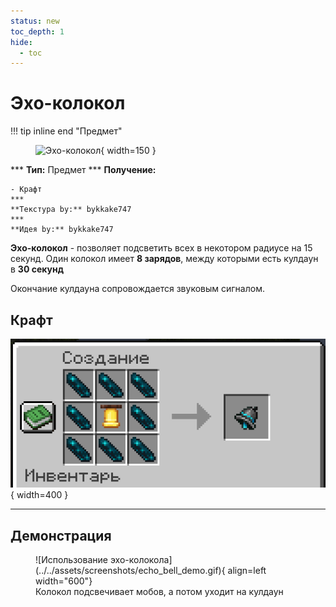 ```yaml
---
status: new
toc_depth: 1
hide:
  - toc
---
```


# Эхо-колокол

!!! tip inline end "Предмет"
    <figure markdown="span">
        ![Эхо-колокол](../../assets/items/items/echo_bell.png){ width=150 }
    </figure>
    ***
    **Тип:** Предмет
    ***
    **Получение:**
    
    - Крафт
    ***
    **Текстура by:** bykkake747
    ***
    **Идея by:** bykkake747

**Эхо-колокол** - позволяет подсветить всех в некотором радиусе на 15 секунд. Один колокол имеет **8 зарядов**, между которыми есть кулдаун в **30 секунд**

Окончание кулдауна сопровождается звуковым сигналом.

## Крафт

![Крафт эхо-колокола](../../assets/crafts/echo_craft.png){ width=400 }

***
## Демонстрация

<figure markdown="span">
    ![Использование эхо-колокола](../../assets/screenshots/echo_bell_demo.gif){ align=left width="600"}
    <figcaption>Колокол подсвечивает мобов, а потом уходит на кулдаун</figcaption>
</figure>
